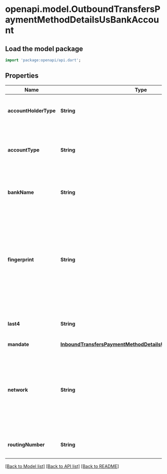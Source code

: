 # openapi.model.OutboundTransfersPaymentMethodDetailsUsBankAccount

## Load the model package
```dart
import 'package:openapi/api.dart';
```

## Properties
Name | Type | Description | Notes
------------ | ------------- | ------------- | -------------
**accountHolderType** | **String** | Account holder type: individual or company. | [optional] 
**accountType** | **String** | Account type: checkings or savings. Defaults to checking if omitted. | [optional] 
**bankName** | **String** | Name of the bank associated with the bank account. | [optional] 
**fingerprint** | **String** | Uniquely identifies this particular bank account. You can use this attribute to check whether two bank accounts are the same. | [optional] 
**last4** | **String** | Last four digits of the bank account number. | [optional] 
**mandate** | [**InboundTransfersPaymentMethodDetailsUsBankAccountMandate**](InboundTransfersPaymentMethodDetailsUsBankAccountMandate.md) |  | [optional] 
**network** | **String** | The network rails used. See the [docs](https://stripe.com/docs/treasury/money-movement/timelines) to learn more about money movement timelines for each network type. | 
**routingNumber** | **String** | Routing number of the bank account. | [optional] 

[[Back to Model list]](../README.md#documentation-for-models) [[Back to API list]](../README.md#documentation-for-api-endpoints) [[Back to README]](../README.md)


